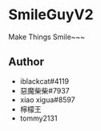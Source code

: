 # SmileGuyV2

Make Things Smile~~~

## Author
- iblackcat#4119
- 惡魔柴柴#7937
- xiao xigua#8597
- 檸檬王
- tommy2131